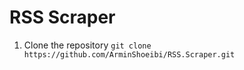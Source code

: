 
# RSS Scraper

1. Clone the repository `git clone https://github.com/ArminShoeibi/RSS.Scraper.git`
